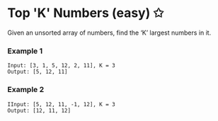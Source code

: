 # Top 'K' Numbers (easy) ✩

Given an unsorted array of numbers, find the ‘K’ largest numbers in it.

### Example 1
```
Input: [3, 1, 5, 12, 2, 11], K = 3
Output: [5, 12, 11]
```

### Example 2
```
IInput: [5, 12, 11, -1, 12], K = 3
Output: [12, 11, 12]
```
